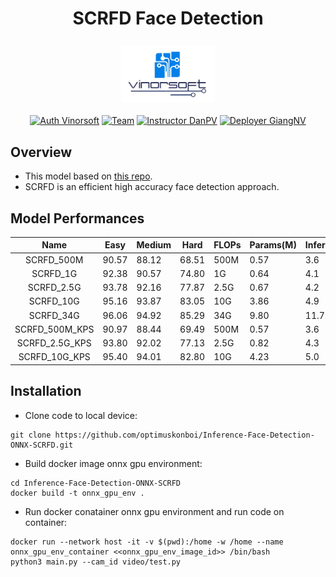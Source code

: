 # <p align="center">SCRFD Face Detection</p>
<p align="center">
  <img src="docs/vinorsoft_logo.png" width="150">
  <br />
  <br />
  <a href="http://www.vinorsoft.com/"><img alt="Auth Vinorsoft" src="https://img.shields.io/badge/Auth-Vinorsoft-FFD500?style=flat&labelColor=005BBB" /></a>
  <a href="https://github.com/pytorch/fairseq/blob/main/LICENSE"><img alt="Team" src="https://img.shields.io/badge/Team-Camera AI-FFD500?style=flat&labelColor=005BBB" /></a>
  <a href="https://github.com/optimuskonboi"><img alt="Instructor DanPV" src="https://img.shields.io/badge/Instructor-DanPV-FFD500?style=flat&labelColor=005BBB" /></a>
  <a href="https://github.com/giangnv125"><img alt="Deployer GiangNV" src="https://img.shields.io/badge/Deployer-GiangNV-FFD500?style=flat&labelColor=005BBB" /></a>
</p>

## Overview
- This model based on [this repo](https://github.com/deepinsight/insightface/tree/master/detection/scrfd).
- SCRFD is an efficient high accuracy face detection approach.

## Model Performances

|      Name      | Easy  | Medium | Hard  | FLOPs | Params(M) | Infer(ms) |
|:--------------:|-------|--------|-------|-------|-----------|-----------|
|   SCRFD_500M   | 90.57 | 88.12  | 68.51 | 500M  | 0.57      | 3.6       | 
|    SCRFD_1G    | 92.38 | 90.57  | 74.80 | 1G    | 0.64      | 4.1       |
|   SCRFD_2.5G   | 93.78 | 92.16  | 77.87 | 2.5G  | 0.67      | 4.2       |
|   SCRFD_10G    | 95.16 | 93.87  | 83.05 | 10G   | 3.86      | 4.9       |
|   SCRFD_34G    | 96.06 | 94.92  | 85.29 | 34G   | 9.80      | 11.7      |
| SCRFD_500M_KPS | 90.97 | 88.44  | 69.49 | 500M  | 0.57      | 3.6       |
| SCRFD_2.5G_KPS | 93.80 | 92.02  | 77.13 | 2.5G  | 0.82      | 4.3       |
| SCRFD_10G_KPS  | 95.40 | 94.01  | 82.80 | 10G   | 4.23      | 5.0       |

## Installation

- Clone code to local device:
```
git clone https://github.com/optimuskonboi/Inference-Face-Detection-ONNX-SCRFD.git
```
- Build docker image onnx gpu environment:
```
cd Inference-Face-Detection-ONNX-SCRFD
docker build -t onnx_gpu_env .
```
- Run docker conatainer onnx gpu environment and run code on container:
```
docker run --network host -it -v $(pwd):/home -w /home --name onnx_gpu_env_container <<onnx_gpu_env_image_id>> /bin/bash
python3 main.py --cam_id video/test.py
```

